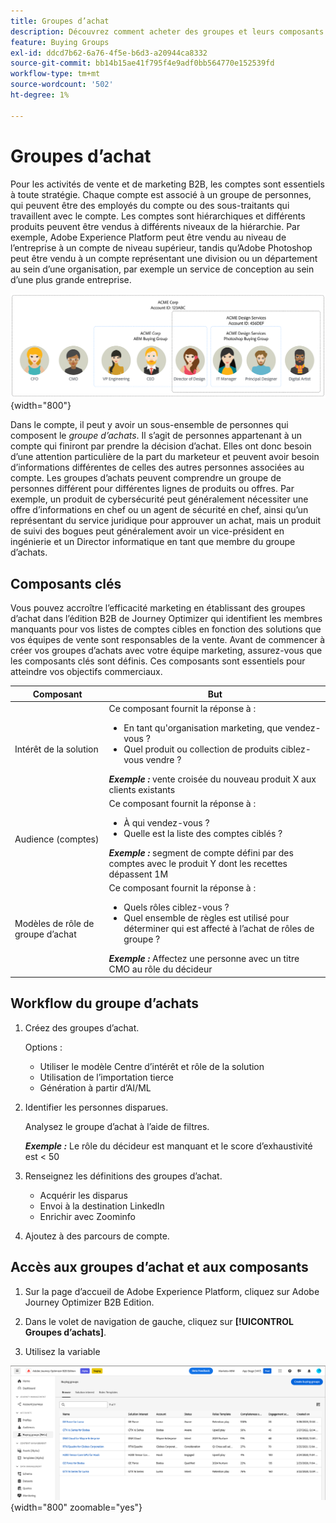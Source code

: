 ```yaml
---
title: Groupes d’achat
description: Découvrez comment acheter des groupes et leurs composants.
feature: Buying Groups
exl-id: ddcd7b62-6a76-4f5e-b6d3-a20944ca8332
source-git-commit: bb14b15ae41f795f4e9adf0bb564770e152539fd
workflow-type: tm+mt
source-wordcount: '502'
ht-degree: 1%

---
```



# Groupes d’achat

Pour les activités de vente et de marketing B2B, les comptes sont essentiels à toute stratégie. Chaque compte est associé à un groupe de personnes, qui peuvent être des employés du compte ou des sous-traitants qui travaillent avec le compte. Les comptes sont hiérarchiques et différents produits peuvent être vendus à différents niveaux de la hiérarchie. Par exemple, Adobe Experience Platform peut être vendu au niveau de l’entreprise à un compte de niveau supérieur, tandis qu’Adobe Photoshop peut être vendu à un compte représentant une division ou un département au sein d’une organisation, par exemple un service de conception au sein d’une plus grande entreprise.

![ Diagramme de rôles de compte ](assets/account-roles-diagram.png){width="800"}

Dans le compte, il peut y avoir un sous-ensemble de personnes qui composent le _groupe d’achats_. Il s’agit de personnes appartenant à un compte qui finiront par prendre la décision d’achat. Elles ont donc besoin d’une attention particulière de la part du marketeur et peuvent avoir besoin d’informations différentes de celles des autres personnes associées au compte. Les groupes d’achats peuvent comprendre un groupe de personnes différent pour différentes lignes de produits ou offres. Par exemple, un produit de cybersécurité peut généralement nécessiter une offre d’informations en chef ou un agent de sécurité en chef, ainsi qu’un représentant du service juridique pour approuver un achat, mais un produit de suivi des bogues peut généralement avoir un vice-président en ingénierie et un Director informatique en tant que membre du groupe d’achats.

## Composants clés

Vous pouvez accroître l’efficacité marketing en établissant des groupes d’achat dans l’édition B2B de Journey Optimizer qui identifient les membres manquants pour vos listes de comptes cibles en fonction des solutions que vos équipes de vente sont responsables de la vente. Avant de commencer à créer vos groupes d’achats avec votre équipe marketing, assurez-vous que les composants clés sont définis. Ces composants sont essentiels pour atteindre vos objectifs commerciaux.

| Composant | But |
| --------- | ------- |
| Intérêt de la solution | Ce composant fournit la réponse à : <ul><li>En tant qu&#39;organisation marketing, que vendez-vous ?</li><li>Quel produit ou collection de produits ciblez-vous vendre ?</li></ul>  **_Exemple :_** vente croisée du nouveau produit X aux clients existants |
| Audience (comptes) | Ce composant fournit la réponse à : <ul><li>À qui vendez-vous ?</li><li>Quelle est la liste des comptes ciblés ?</li></ul> **_Exemple :_** segment de compte défini par des comptes avec le produit Y dont les recettes dépassent 1M |
| Modèles de rôle de groupe d’achat | Ce composant fournit la réponse à : <ul><li>Quels rôles ciblez-vous ?</li><li>Quel ensemble de règles est utilisé pour déterminer qui est affecté à l’achat de rôles de groupe ?</li></ul>  **_Exemple :_** Affectez une personne avec un titre CMO au rôle du décideur |

## Workflow du groupe d’achats

1. Créez des groupes d’achat.

   Options :
   * Utiliser le modèle Centre d’intérêt et rôle de la solution
   * Utilisation de l’importation tierce
   * Génération à partir d’AI/ML

1. Identifier les personnes disparues.

   Analysez le groupe d’achat à l’aide de filtres.

   **_Exemple :_** Le rôle du décideur est manquant et le score d’exhaustivité est &lt; 50

1. Renseignez les définitions des groupes d’achat.

   * Acquérir les disparus
   * Envoi à la destination LinkedIn
   * Enrichir avec Zoominfo

1. Ajoutez à des parcours de compte.

## Accès aux groupes d’achat et aux composants

1. Sur la page d’accueil de Adobe Experience Platform, cliquez sur Adobe Journey Optimizer B2B Edition.

1. Dans le volet de navigation de gauche, cliquez sur **[!UICONTROL Groupes d’achats]**.

1. Utilisez la variable

![Page de navigation du groupe d’achats](assets/buying-groups-browse.png){width="800" zoomable="yes"}

